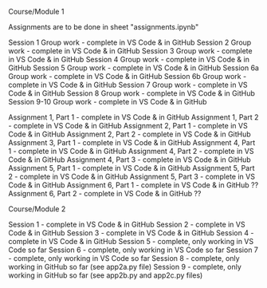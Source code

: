 Course/Module 1

Assignments are to be done in sheet "assignments.ipynb"

Session 1 Group work - complete in VS Code & in GitHub
Session 2 Group work - complete in VS Code & in GitHub
Session 3 Group work - complete in VS Code & in GitHub
Session 4 Group work - complete in VS Code & in GitHub
Session 5 Group work - complete in VS Code & in GitHub
Session 6a Group work - complete in VS Code & in GitHub
Session 6b Group work - complete in VS Code & in GitHub
Session 7 Group work - complete in VS Code & in GitHub
Session 8 Group work - complete in VS Code & in GitHub
Session 9-10 Group work - complete in VS Code & in GitHub

Assignment 1, Part 1 - complete in VS Code & in GitHub
Assignment 1, Part 2 - complete in VS Code & in GitHub
Assignment 2, Part 1 - complete in VS Code & in GitHub
Assignment 2, Part 2 - complete in VS Code & in GitHub
Assignment 3, Part 1 - complete in VS Code & in GitHub
Assignment 4, Part 1 - complete in VS Code & in GitHub
Assignment 4, Part 2 - complete in VS Code & in GitHub
Assignment 4, Part 3 - complete in VS Code & in GitHub
Assignment 5, Part 1 - complete in VS Code & in GitHub
Assignment 5, Part 2 - complete in VS Code & in GitHub
Assignment 5, Part 3 - complete in VS Code & in GitHub
Assignment 6, Part 1 - complete in VS Code & in GitHub ??
Assignment 6, Part 2 - complete in VS Code & in GitHub ??


Course/Module 2

Session 1 - complete in VS Code & in GitHub
Session 2 - complete in VS Code & in GitHub
Session 3 - complete in VS Code & in GitHub
Session 4 - complete in VS Code & in GitHub
Session 5 - complete, only working in VS Code so far
Session 6 - complete, only working in VS Code so far
Session 7 - complete, only working in VS Code so far
Session 8 - complete, only working in GitHub so far (see app2a.py file)
Session 9 - complete, only working in GitHub so far (see app2b.py and app2c.py files)